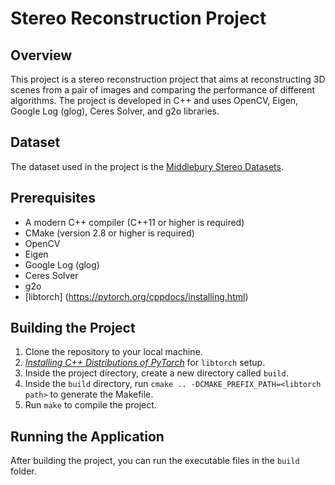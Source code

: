 # Stereo Reconstruction Project

## Overview
This project is a stereo reconstruction project that aims at reconstructing 3D scenes from a pair of images and comparing the performance of 
different algorithms. The project is developed in C++ and uses OpenCV, Eigen, Google Log (glog), Ceres Solver, and g2o libraries. 

## Dataset 

The dataset used in the project is the [Middlebury Stereo Datasets](https://vision.middlebury.edu/stereo/data/scenes2021/). 

## Prerequisites

* A modern C++ compiler (C++11 or higher is required)
* CMake (version 2.8 or higher is required)
* OpenCV
* Eigen
* Google Log (glog)
* Ceres Solver
* g2o 
* [libtorch] (https://pytorch.org/cppdocs/installing.html)

## Building the Project

1. Clone the repository to your local machine.
2. [*Installing C++ Distributions of PyTorch*](https://pytorch.org/cppdocs/installing.html) for `libtorch` setup.
2. Inside the project directory, create a new directory called `build`.
3. Inside the `build` directory, run `cmake .. -DCMAKE_PREFIX_PATH=<libtorch path>` to generate the Makefile.
4. Run `make` to compile the project.

## Running the Application

After building the project, you can run the executable files in the `build` folder. 


